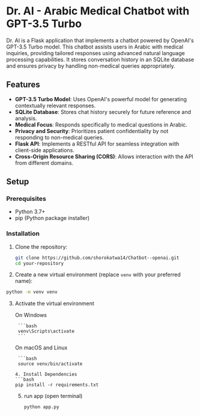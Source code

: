 # Dr. AI - Arabic Medical Chatbot with GPT-3.5 Turbo

Dr. AI is a Flask application that implements a chatbot powered by OpenAI's GPT-3.5 Turbo model. This chatbot assists users in Arabic with medical inquiries, providing tailored responses using advanced natural language processing capabilities. It stores conversation history in an SQLite database and ensures privacy by handling non-medical queries appropriately.

## Features

- **GPT-3.5 Turbo Model**: Uses OpenAI's powerful model for generating contextually relevant responses.
- **SQLite Database**: Stores chat history securely for future reference and analysis.
- **Medical Focus**: Responds specifically to medical questions in Arabic.
- **Privacy and Security**: Prioritizes patient confidentiality by not responding to non-medical queries.
- **Flask API**: Implements a RESTful API for seamless integration with client-side applications.
- **Cross-Origin Resource Sharing (CORS)**: Allows interaction with the API from different domains.

## Setup

### Prerequisites

- Python 3.7+
- pip (Python package installer)

### Installation

1. Clone the repository:
   ```bash
   git clone https://github.com/shorokatwa14/Chatbot--openai.git
   cd your-repository
2.  Create a new virtual environment (replace `venv` with your preferred name):

   ```bash
   python -m venv venv
```
3. Activate the virtual environment

   On Windows

        ```bash
        venv\Scripts\activate
        ```

     On macOS and Linux

        ```bash
        source venv/bin/activate
      ```
   4. Install Dependencies
      ```bash
      pip install -r requirements.txt

      ```
   5. run app (open terminal)
      ```bash
      python app.py
      ```
